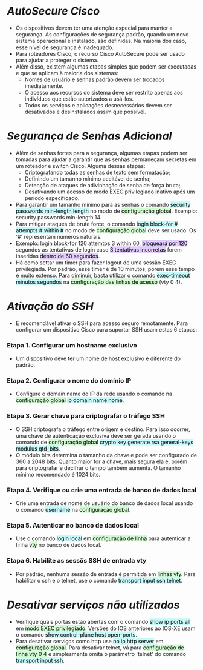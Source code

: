 # *AutoSecure Cisco*

- Os dispositivos devem ter uma atenção especial para manter a segurança. As configurações de segurança padrão, quando um novo sistema operacional é instalado, são definidas. Na maioria dos caso, esse nível de segurança é inadequado. 
- Para roteadores Cisco, o recurso Cisco AutoSecure pode ser usado para ajudar a proteger o sistema. 
- Além disso, existem algumas etapas simples que podem ser executadas e que se aplicam à maioria dos sistemas:
	- Nomes de usuário e senhas padrão devem ser trocados imediatamente.
	- O acesso aos recursos do sistema deve ser restrito apenas aos indivíduos que estão autorizados a usá-los.
	- Todos os serviços e aplicações desnecessários devem ser desativados e desinstalados assim que possível.

# *Segurança de Senhas Adicional*

- Além de senhas fortes para a segurança, algumas etapas podem ser tomadas para ajudar a garantir que as senhas permaneçam secretas em um roteador e switch Cisco. Alguma dessas etapas:
	- Criptografando todas as senhas de texto sem formatação;
	- Definindo um tamanho mínimo aceitável de senha;
	- Detenção de ataques de adivinhação de senha de força bruta;
	- Desativando um acesso de modo EXEC privilegiado inativo após um período especificado.
- Para garantir um tamanho mínimo para as senhas o comando <mark style="background: #ABF7F7A6;">security passwords min-length length</mark> no modo de <mark style="background: #BBFABBA6;">configuração global</mark>. Exemplo: security passwords min-length 14. 
- Para mitigar ataques de brute force, o comando <mark style="background: #ABF7F7A6;">login block-for # attempts # within #</mark> no modo de <mark style="background: #BBFABBA6;">configuração global</mark> deve ser usado. Os '#' representam números naturais. 
- Exemplo: login block-for 120 attemtps 3 within 60, <mark style="background: #D2B3FFA6;">bloqueará por 120</mark> segundos as tentativas de login caso <mark style="background: #D2B3FFA6;">3 tentativas incorretas</mark> forem inseridas <mark style="background: #D2B3FFA6;">dentro de 60 segundos</mark>.
- Há como settar um timer para fazer logout de uma sessão EXEC privilegiada. Por padrão, esse timer é de 10 minutos, porém esse tempo é muito extenso. Para diminuir, basta utilizar o comando <mark style="background: #ABF7F7A6;">exec-timeout minutos segundos</mark> na <mark style="background: #BBFABBA6;">configuração das linhas de acesso</mark> (vty 0 4). 

# *Ativação do SSH*

- É recomendável ativar o SSH para acesso seguro remotamente. Para configurar um dispositivo Cisco para suportar SSH usam estas 6 etapas:

### **Etapa 1. Configurar um hostname exclusivo**

- Um dispositivo deve ter um nome de host exclusivo e diferente do padrão.

### **Etapa 2. Configurar o nome do domínio IP**

- Configure o domain name do IP da rede usando o comando na <mark style="background: #BBFABBA6;">configuração global</mark> <mark style="background: #ABF7F7A6;">ip domain name nome</mark>.

### **Etapa 3. Gerar chave para criptografar o tráfego SSH**

- O SSH criptografa o tráfego entre origem e destino. Para isso ocorrer, uma chave de autenticação exclusiva deve ser gerada usando o comando de <mark style="background: #BBFABBA6;">configuração global</mark> <mark style="background: #ABF7F7A6;">crypto key generate rsa general-keys modulus qtd_bits</mark>. 
- O módulo bits determina o tamanho da chave e pode ser configurado de 360 a 2048 bits. Quanto maior for a chave, mais segura ela é, porém para criptografar e decifrar o tempo também aumenta. O tamanho mínimo recomendado é 1024 bits.

### **Etapa 4. Verifique ou crie uma entrada de banco de dados local**

- Crie uma entrada de nome de usuário do banco de dados local usando o comando <mark style="background: #ABF7F7A6;">username</mark> na <mark style="background: #BBFABBA6;">configuração global</mark>.

### **Etapa 5. Autenticar no banco de dados local**

- Use o comando <mark style="background: #ABF7F7A6;">login local</mark> em <mark style="background: #BBFABBA6;">configuração de linha</mark> para autenticar a linha <mark style="background: #BBFABBA6;">vty</mark> no banco de dados local. 

### **Etapa 6. Habilite as sessõs SSH de entrada vty**

- Por padrão, nenhuma sessão de entrada é permitida em <mark style="background: #BBFABBA6;">linhas vty</mark>. Para habilitar o ssh e o telnet, use o comando <mark style="background: #ABF7F7A6;">transport input ssh telnet</mark>. 

# *Desativar serviços não utilizados*

- Verifique quais portas estão abertas com o comando <mark style="background: #ABF7F7A6;">show ip ports all</mark> em <mark style="background: #BBFABBA6;">modo EXEC privilegiado</mark>. Versões do IOS anteriores ao IOS-XE usam o comando <mark style="background: #ABF7F7A6;">show control-plane host open-ports</mark>. 
- Para desativar serviços como http use <mark style="background: #ABF7F7A6;">no ip http server</mark> em <mark style="background: #BBFABBA6;">configuração global</mark>. Para desativar telnet, vá para <mark style="background: #BBFABBA6;">configuração de linha vty 0 4</mark> e simplesmente omita o parâmetro 'telnet' do comando <mark style="background: #ABF7F7A6;">transport input ssh</mark>. 